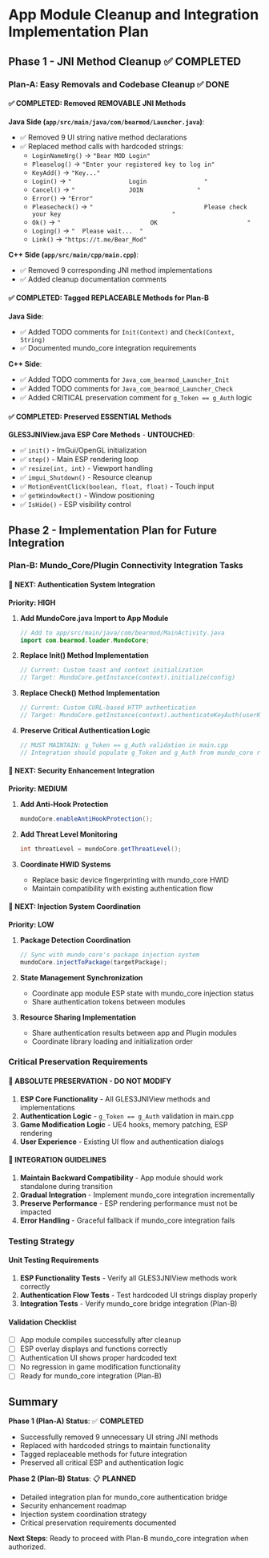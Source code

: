 # App Module Cleanup and Integration Implementation Plan

## Phase 1 - JNI Method Cleanup ✅ COMPLETED

### Plan-A: Easy Removals and Codebase Cleanup ✅ DONE

#### ✅ COMPLETED: Removed REMOVABLE JNI Methods
**Java Side (`app/src/main/java/com/bearmod/Launcher.java`)**:
- ✅ Removed 9 UI string native method declarations
- ✅ Replaced method calls with hardcoded strings:
  - `LoginNameNrg()` → `"Bear MOD Login"`
  - `Pleaselog()` → `"Enter your registered key to log in"`
  - `KeyAdd()` → `"Key..."`
  - `Login()` → `"                Login                "`
  - `Cancel()` → `"               JOIN               "`
  - `Error()` → `"Error"`
  - `Pleasecheck()` → `"                               Please check your key                               "`
  - `Ok()` → `"                         OK                         "`
  - `Loging()` → `"  Please wait...  "`
  - `Link()` → `"https://t.me/Bear_Mod"`

**C++ Side (`app/src/main/cpp/main.cpp`)**:
- ✅ Removed 9 corresponding JNI method implementations
- ✅ Added cleanup documentation comments

#### ✅ COMPLETED: Tagged REPLACEABLE Methods for Plan-B
**Java Side**:
- ✅ Added TODO comments for `Init(Context)` and `Check(Context, String)`
- ✅ Documented mundo_core integration requirements

**C++ Side**:
- ✅ Added TODO comments for `Java_com_bearmod_Launcher_Init`
- ✅ Added TODO comments for `Java_com_bearmod_Launcher_Check`
- ✅ Added CRITICAL preservation comment for `g_Token == g_Auth` logic

#### ✅ COMPLETED: Preserved ESSENTIAL Methods
**GLES3JNIView.java ESP Core Methods** - **UNTOUCHED**:
- ✅ `init()` - ImGui/OpenGL initialization
- ✅ `step()` - Main ESP rendering loop
- ✅ `resize(int, int)` - Viewport handling
- ✅ `imgui_Shutdown()` - Resource cleanup
- ✅ `MotionEventClick(boolean, float, float)` - Touch input
- ✅ `getWindowRect()` - Window positioning
- ✅ `IsHide()` - ESP visibility control

## Phase 2 - Implementation Plan for Future Integration

### Plan-B: Mundo_Core/Plugin Connectivity Integration Tasks

#### 🔄 NEXT: Authentication System Integration
**Priority: HIGH**

1. **Add MundoCore.java Import to App Module**
   ```java
   // Add to app/src/main/java/com/bearmod/MainActivity.java
   import com.bearmod.loader.MundoCore;
   ```

2. **Replace Init() Method Implementation**
   ```java
   // Current: Custom toast and context initialization
   // Target: MundoCore.getInstance(context).initialize(config)
   ```

3. **Replace Check() Method Implementation**
   ```java
   // Current: Custom CURL-based HTTP authentication
   // Target: MundoCore.getInstance(context).authenticateKeyAuth(userKey)
   ```

4. **Preserve Critical Authentication Logic**
   ```cpp
   // MUST MAINTAIN: g_Token == g_Auth validation in main.cpp
   // Integration should populate g_Token and g_Auth from mundo_core results
   ```

#### 🔄 NEXT: Security Enhancement Integration
**Priority: MEDIUM**

1. **Add Anti-Hook Protection**
   ```java
   mundoCore.enableAntiHookProtection();
   ```

2. **Add Threat Level Monitoring**
   ```java
   int threatLevel = mundoCore.getThreatLevel();
   ```

3. **Coordinate HWID Systems**
   - Replace basic device fingerprinting with mundo_core HWID
   - Maintain compatibility with existing authentication flow

#### 🔄 NEXT: Injection System Coordination
**Priority: LOW**

1. **Package Detection Coordination**
   ```java
   // Sync with mundo_core's package injection system
   mundoCore.injectToPackage(targetPackage);
   ```

2. **State Management Synchronization**
   - Coordinate app module ESP state with mundo_core injection status
   - Share authentication tokens between modules

3. **Resource Sharing Implementation**
   - Share authentication results between app and Plugin modules
   - Coordinate library loading and initialization order

### Critical Preservation Requirements

#### 🚨 ABSOLUTE PRESERVATION - DO NOT MODIFY
1. **ESP Core Functionality** - All GLES3JNIView methods and implementations
2. **Authentication Logic** - `g_Token == g_Auth` validation in main.cpp
3. **Game Modification Logic** - UE4 hooks, memory patching, ESP rendering
4. **User Experience** - Existing UI flow and authentication dialogs

#### 🔧 INTEGRATION GUIDELINES
1. **Maintain Backward Compatibility** - App module should work standalone during transition
2. **Gradual Integration** - Implement mundo_core integration incrementally
3. **Preserve Performance** - ESP rendering performance must not be impacted
4. **Error Handling** - Graceful fallback if mundo_core integration fails

### Testing Strategy

#### Unit Testing Requirements
1. **ESP Functionality Tests** - Verify all GLES3JNIView methods work correctly
2. **Authentication Flow Tests** - Test hardcoded UI strings display properly
3. **Integration Tests** - Verify mundo_core bridge integration (Plan-B)

#### Validation Checklist
- [ ] App module compiles successfully after cleanup
- [ ] ESP overlay displays and functions correctly
- [ ] Authentication UI shows proper hardcoded text
- [ ] No regression in game modification functionality
- [ ] Ready for mundo_core integration (Plan-B)

## Summary

**Phase 1 (Plan-A) Status**: ✅ **COMPLETED**
- Successfully removed 9 unnecessary UI string JNI methods
- Replaced with hardcoded strings to maintain functionality
- Tagged replaceable methods for future integration
- Preserved all critical ESP and authentication logic

**Phase 2 (Plan-B) Status**: 📋 **PLANNED**
- Detailed integration plan for mundo_core authentication bridge
- Security enhancement roadmap
- Injection system coordination strategy
- Critical preservation requirements documented

**Next Steps**: Ready to proceed with Plan-B mundo_core integration when authorized.
